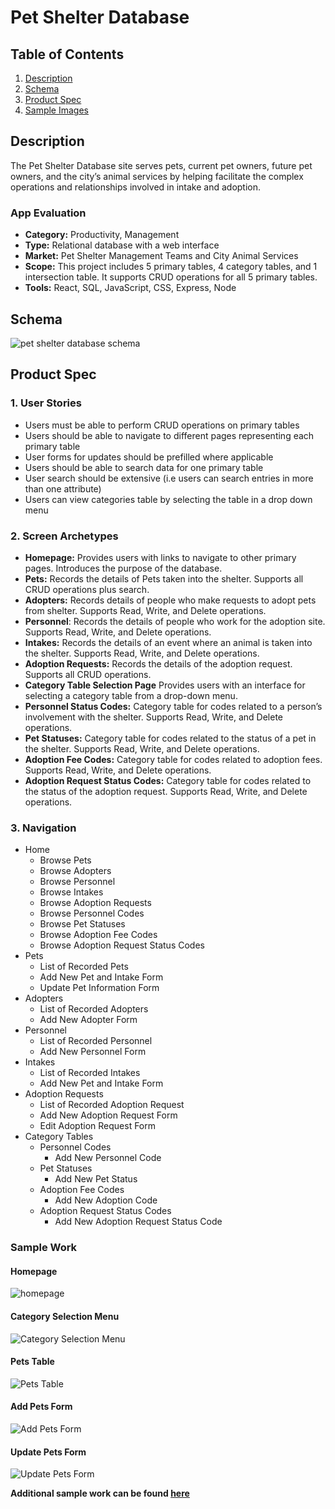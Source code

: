 # Pet Shelter Database

## Table of Contents
1. [Description](#Description)
2. [Schema](#Schema)
3. [Product Spec](#Product-Spec)
5. [Sample Images](#Sample-Work)

## Description
The Pet Shelter Database site serves pets, current pet owners, future pet owners, and the city’s animal services by helping facilitate the complex operations and relationships involved in intake and adoption. 

### App Evaluation
- **Category:** Productivity, Management
- **Type:** Relational database with a web interface
- **Market:** Pet Shelter Management Teams and City Animal Services
- **Scope:** This project includes 5 primary tables, 4 category tables, and 1 intersection table. It supports CRUD operations for all 5 primary tables.  
- **Tools:** React, SQL, JavaScript, CSS, Express, Node

## Schema 

![pet shelter database schema](https://github.com/almontez/Pet-Shelter-DB/blob/main/ReadMe%20Media/DBSchema.png)

## Product Spec

### 1. User Stories

* Users must be able to perform CRUD operations on primary tables
* Users should be able to navigate to different pages representing each primary table
* User forms for updates should be prefilled where applicable 
* Users should be able to search data for one primary table
* User search should be extensive (i.e users can search entries in more than one attribute)
* Users can view categories table by selecting the table in a drop down menu

### 2. Screen Archetypes

* **Homepage:** Provides users with links to navigate to other primary pages. Introduces the purpose of the database. 
* **Pets:** Records the details of Pets taken into the shelter. Supports all CRUD operations plus search. 
* **Adopters:** Records details of people who make requests to adopt pets from shelter. Supports Read, Write, and Delete operations. 
* **Personnel**: Records the details of people who work for the adoption site. Supports Read, Write, and Delete operations. 
* **Intakes:** Records the details of an event where an animal is taken into the shelter. Supports Read, Write, and Delete operations. 
* **Adoption Requests:** Records the details of the adoption request. Supports all CRUD operations.
* **Category Table Selection Page** Provides users with an interface for selecting a category table from a drop-down menu.
* **Personnel Status Codes:** Category table for codes related to a person’s involvement with the shelter. Supports Read, Write, and Delete operations. 
* **Pet Statuses:** Category table for codes related to the status of a pet in the shelter. Supports Read, Write, and Delete operations. 
* **Adoption Fee Codes:** Category table for codes related to adoption fees. Supports Read, Write, and Delete operations. 
* **Adoption Request Status Codes:** Category table for codes related to the status of the adoption request. Supports Read, Write, and Delete operations. 

### 3. Navigation

* Home
   * Browse Pets
   * Browse Adopters
   * Browse Personnel
   * Browse Intakes
   * Browse Adoption Requests
   * Browse Personnel Codes
   * Browse Pet Statuses
   * Browse Adoption Fee Codes
   * Browse Adoption Request Status Codes
* Pets
   * List of Recorded Pets
   * Add New Pet and Intake Form
   * Update Pet Information Form
* Adopters
   * List of Recorded Adopters
   * Add New Adopter Form
* Personnel
   * List of Recorded Personnel
   * Add New Personnel Form
* Intakes
   * List of Recorded Intakes
   * Add New Pet and Intake Form
* Adoption Requests
   * List of Recorded Adoption Request
   * Add New Adoption Request Form
   * Edit Adoption Request Form
* Category Tables
   * Personnel Codes
     * Add New Personnel Code
   * Pet Statuses
     * Add New Pet Status 
   * Adoption Fee Codes
     * Add New Adoption Code 
   * Adoption Request Status Codes
     * Add New Adoption Request Status Code

### Sample Work

#### Homepage ####
![homepage](https://github.com/almontez/Pet-Shelter-DB/blob/main/ReadMe%20Media/homepage.png)

#### Category Selection Menu ####
![Category Selection Menu](https://github.com/almontez/Pet-Shelter-DB/blob/main/ReadMe%20Media/categoryTableSelection.png)

#### Pets Table ####
![Pets Table](https://github.com/almontez/Pet-Shelter-DB/blob/main/ReadMe%20Media/PetsTable.png)

#### Add Pets Form ####
![Add Pets Form](https://github.com/almontez/Pet-Shelter-DB/blob/main/ReadMe%20Media/PetsAddForm.png)

#### Update Pets Form ### 
![Update Pets Form](https://github.com/almontez/Pet-Shelter-DB/blob/main/ReadMe%20Media/PetsAddForm.png) 

**Additional sample work can be found [here](https://github.com/almontez/CS_340_SU2022_DBProject/blob/main/Pet%20Shelter%20Database%20Design%20Documentation.pdf)**
